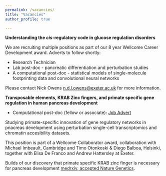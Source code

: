 ```yaml
---
permalink: /vacancies/
title: "Vacancies"
author_profile: true

---
```


**Understanding the *cis*-regulatory code in glucose regulation disorders**

We are recruiting multiple positions as part of our 8 year Wellcome Career Development award. Adverts to follow shortly:

  - Research Technician
  - Lab post-doc - pancreatic differentiation and perturbation studies
  - A computational post-doc - statistical models of single-molecule footprinting data and convolutional neural networks


Please contact Nick Owens n.d.l.owens@exeter.ac.uk for more information.

**Transposable elements, KRAB Zinc fingers, and primate specific gene regulation in human pancreas development**

* Computational post-doc (fellow or associate): [Job Advert](https://jobs.exeter.ac.uk/hrpr_webrecruitment/wrd/run/ETREC107GF.open?VACANCY_ID=077726gd8c&WVID=3817591jNg)

Studying primate-specific innovation of gene regulatory networks in pnacreas development using perturbation single-cell transcriptomics and chromatin accesibility datasets.

This position is part of a Wellcome Collaborator award, collaboration with Michael Imbeault, Cambridge and Timo Otonkoski & Diego Balboa, Helsinki, together with Elisa De Franco and Andrew Hattersley at Exeter.

Builds of our discovery that primate specific KRAB zinc finger is necessary for pancreas development [medrxiv, accepted Nature Genetics](https://www.medrxiv.org/content/10.1101/2021.08.23.21262262v1). 
